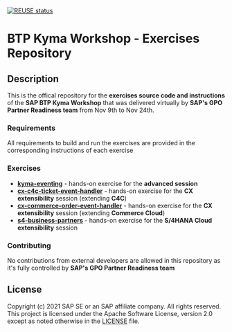 [![REUSE status](https://api.reuse.software/badge/github.com/SAP-samples/btp-kyma-workshop-exercises)](https://api.reuse.software/info/github.com/SAP-samples/btp-kyma-workshop-exercises)

# BTP Kyma Workshop - Exercises Repository

## **Description**
This is the offical repository for the **exercises source code and instructions** of the **SAP BTP Kyma Workshop** that was delivered virtually by **SAP's GPO Partner Readiness team** from Nov 9th to Nov 24th.

### Requirements
All requirements to build and run the exercises are provided in the corresponding instructions of each exercise

### Exercises
- [**kyma-eventing**](/kyma-eventing) - hands-on exercise for the **advanced session**
- [**cx-c4c-ticket-event-handler**](/cx-c4c-ticket-event-handler) - hands-on exercise for the **CX extensibility** session (extending **C4C**)
- [**cx-commerce-order-event-handler**](/cx-commerce-order-event-handler) - hands-on exercise for the **CX extensibility** session (extending **Commerce Cloud**)
- [**s4-business-partners**](/s4-business-partners) - hands-on exercise for the **S/4HANA Cloud extensibility** session

### Contributing
No contributions from external developers are allowed in this repository as it's fully controlled by **SAP's GPO Partner Readiness team**

## License
Copyright (c) 2021 SAP SE or an SAP affiliate company. All rights reserved. This project is licensed under the Apache Software License, version 2.0 except as noted otherwise in the [LICENSE](LICENSES/Apache-2.0.txt) file.


